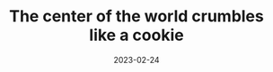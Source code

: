 ---
title: The center of the world crumbles like a cookie
description: Antarctica is already suffering heat waves that exceed 18 degrees Celsius and is melting at its edges. What's happening?
media_type: video
media_source: /assets/images/antarctica
date: 2023-02-24
permalink: how_to_control_a_fire
published: false
---